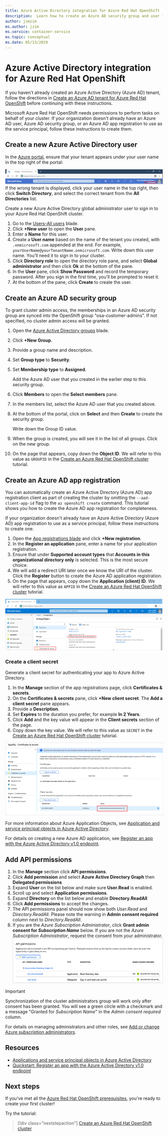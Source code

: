 ```yaml
---
title: Azure Active Directory integration for Azure Red Hat OpenShift
description:  Learn how to create an Azure AD security group and user for testing apps on your Microsoft Azure Red Hat OpenShift cluster.
author: jimzim
ms.author: jzim
ms.service: container-service
ms.topic: conceptual
ms.date: 05/13/2019
---
```


# Azure Active Directory integration for Azure Red Hat OpenShift

If you haven't already created an Azure Active Directory (Azure AD) tenant, follow the directions in [Create an Azure AD tenant for Azure Red Hat OpenShift](howto-create-tenant.md) before continuing with these instructions.

Microsoft Azure Red Hat OpenShift needs permissions to perform tasks on behalf of your cluster. If your organization doesn't already have an Azure AD user, Azure AD security group, or an Azure AD app registration to use as the service principal, follow these instructions to create them.

## Create a new Azure Active Directory user

In the [Azure portal](https://portal.azure.com), ensure that your tenant appears under your user name in the top right of the portal:

![Screenshot of portal with tenant listed in top right](./media/howto-create-tenant/tenant-callout.png)
If the wrong tenant is displayed, click your user name in the top right, then click **Switch Directory**, and select the correct tenant from the **All Directories** list.

Create a new Azure Active Directory global administrator user to sign in to your Azure Red Hat OpenShift cluster.

1. Go to the [Users-All users](https://portal.azure.com/#blade/Microsoft_AAD_IAM/UsersManagementMenuBlade/AllUsers) blade.
2. Click **+New user** to open the **User** pane.
3. Enter a **Name** for this user.
4. Create a **User name** based on the name of the tenant you created, with  `.onmicrosoft.com` appended at the end. For example, `yourUserName@yourTenantName.onmicrosoft.com`. Write down this user name. You'll need it to sign in to your cluster.
5. Click **Directory role** to open the directory role pane, and select **Global administrator** and then click **Ok** at the bottom of the pane.
6. In the **User** pane, click **Show Password** and record the temporary password. After you sign in the first time, you'll be prompted to reset it.
7. At the bottom of the pane, click **Create** to create the user.

## Create an Azure AD security group

To grant cluster admin access, the memberships in an Azure AD security group are synced into the OpenShift group "osa-customer-admins". If not specified, no cluster admin access will be granted.

1. Open the [Azure Active Directory groups](https://portal.azure.com/#blade/Microsoft_AAD_IAM/GroupsManagementMenuBlade/AllGroups) blade.
2. Click **+New Group**.
3. Provide a group name and description.
4. Set **Group type** to **Security**.
5. Set **Membership type** to **Assigned**.

    Add the Azure AD user that you created in the earlier step to this security group.

6. Click **Members** to open the **Select members** pane.
7. In the members list, select the Azure AD user that you created above.
8. At the bottom of the portal, click on **Select** and then **Create** to create the security group.

    Write down the Group ID value.

9. When the group is created, you will see it in the list of all groups. Click on the new group.
10. On the page that appears, copy down the **Object ID**. We will refer to this value as `GROUPID` in the [Create an Azure Red Hat OpenShift cluster](tutorial-create-cluster.md) tutorial.

## Create an Azure AD app registration

You can automatically create an Azure Active Directory (Azure AD) app registration client as part of creating the cluster by omitting the `--aad-client-app-id` flag to the `az openshift create` command. This tutorial shows you how to create the Azure AD app registration for completeness.

If your organization doesn't already have an Azure Active Directory (Azure AD) app registration to use as a service principal, follow these instructions to create one.

1. Open the [App registrations blade](https://portal.azure.com/#blade/Microsoft_AAD_IAM/ActiveDirectoryMenuBlade/RegisteredAppsPreview) and click **+New  registration**.
2. In the **Register an application** pane, enter a name for your application registration.
3. Ensure that under **Supported account types** that **Accounts in this organizational directory only** is selected. This is the most secure choice.
4. We will add a redirect URI later once we know the URI of the cluster. Click the **Register** button to create the Azure AD application registration.
5. On the page that appears, copy down the **Application (client) ID**. We will refer to this value as `APPID` in the [Create an Azure Red Hat OpenShift cluster](tutorial-create-cluster.md) tutorial.

![Screenshot of app object page](./media/howto-create-tenant/get-app-id.png)

### Create a client secret

Generate a client secret for authenticating your app to Azure Active Directory.

1. In the **Manage** section of the app registrations page, click **Certificates & secrets**.
2. On the **Certificates & secrets** pane, click **+New client secret**.  The **Add a client secret** pane appears.
3. Provide a **Description**.
4. Set **Expires** to the duration you prefer, for example **In 2 Years**.
5. Click **Add** and the key value will appear in the **Client secrets** section of the page.
6. Copy down the key value. We will refer to this value as `SECRET` in the [Create an Azure Red Hat OpenShift cluster](tutorial-create-cluster.md) tutorial.

![Screenshot of the certificates and secrets pane](./media/howto-create-tenant/create-key.png)

For more information about Azure Application Objects, see [Application and service principal objects in Azure Active Directory](https://docs.microsoft.com/azure/active-directory/develop/app-objects-and-service-principals).

For details on creating a new Azure AD application, see [Register an app with the Azure Active Directory v1.0 endpoint](https://docs.microsoft.com/azure/active-directory/develop/quickstart-v1-add-azure-ad-app).

## Add API permissions

1. In the **Manage** section click **API permissions**.
2. Click **Add permission** and select **Azure Active Directory Graph** then **Delegated permissions**
3. Expand **User** on the list below and make sure **User.Read** is enabled.
4. Scroll up and select **Application permissions**.
5. Expand **Directory** on the list below and enable **Directory.ReadAll**
6. Click **Add permissions** to accept the changes.
7. The API permissions panel should now show both *User.Read* and *Directory.ReadAll*. Please note the warning in **Admin consent required** column next to *Directory.ReadAll*.
8. If you are the *Azure Subscription Administrator*, click **Grant admin consent for *Subscription Name*** below. If you are not the *Azure Subscription Administrator*, request the consent from your administrator.
![Screenshot of the API permissions panel. User.Read and Directory.ReadAll permissions added, admin consent required for Directory.ReadAll](./media/howto-aad-app-configuration/permissions-required.png)

> [!IMPORTANT]
> Synchronization of the cluster administrators group will work only after consent has been granted. You will see a green circle with a checkmark and a message "Granted for *Subscription Name*" in the *Admin consent required* column.

For details on managing administrators and other roles, see [Add or change Azure subscription administrators](https://docs.microsoft.com/azure/billing/billing-add-change-azure-subscription-administrator).

## Resources

* [Applications and service principal objects in Azure Active Directory](https://docs.microsoft.com/azure/active-directory/develop/app-objects-and-service-principals)
* [Quickstart: Register an app with the Azure Active Directory v1.0 endpoint](https://docs.microsoft.com/azure/active-directory/develop/quickstart-v1-add-azure-ad-app)

## Next steps

If you've met all the [Azure Red Hat OpenShift prerequisites](howto-setup-environment.md), you're ready to create your first cluster!

Try the tutorial:
> [!div class="nextstepaction"]
> [Create an Azure Red Hat OpenShift cluster](tutorial-create-cluster.md)
